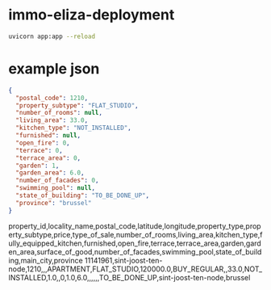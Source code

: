 # immo-eliza-deployment

``` bash
uvicorn app:app --reload
```

# example json

``` json
{
  "postal_code": 1210,
  "property_subtype": "FLAT_STUDIO",
  "number_of_rooms": null,
  "living_area": 33.0,
  "kitchen_type": "NOT_INSTALLED",
  "furnished": null,
  "open_fire": 0,
  "terrace": 0,
  "terrace_area": 0,
  "garden": 1,
  "garden_area": 6.0,
  "number_of_facades": 0,
  "swimming_pool": null,
  "state_of_building": "TO_BE_DONE_UP",
  "province": "brussel"
}
```
  
property_id,locality_name,postal_code,latitude,longitude,property_type,property_subtype,price,type_of_sale,number_of_rooms,living_area,kitchen_type,fully_equipped_kitchen,furnished,open_fire,terrace,terrace_area,garden,garden_area,surface_of_good,number_of_facades,swimming_pool,state_of_building,main_city,province
11141961,sint-joost-ten-node,1210,,,APARTMENT,FLAT_STUDIO,120000.0,BUY_REGULAR,,33.0,NOT_INSTALLED,1.0,,0,1.0,6.0,,,,,,TO_BE_DONE_UP,sint-joost-ten-node,brussel

